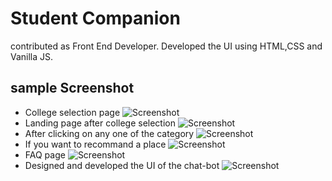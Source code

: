 # Student Companion

contributed as Front End Developer. Developed the UI using HTML,CSS and Vanilla JS.


## sample Screenshot

* College selection page
![Screenshot](https://github.com/malhar-ansingkar/sc2/blob/master/images/Screenshot%20(61).png)
* Landing page after college selection
![Screenshot](https://github.com/malhar-ansingkar/sc2/blob/master/images/Screenshot%20(62).png)
* After clicking on any one of the category
![Screenshot](https://github.com/malhar-ansingkar/sc2/blob/master/images/Screenshot%20(63).png)
* If you want to recommand a place
![Screenshot](https://github.com/malhar-ansingkar/sc2/blob/master/images/Screenshot%20(64).png)
* FAQ page
![Screenshot](https://github.com/malhar-ansingkar/sc2/blob/master/images/Screenshot%20(65).png)
* Designed and developed the UI of the chat-bot
![Screenshot](https://github.com/malhar-ansingkar/sc2/blob/master/images/Screenshot%20(68).png)
